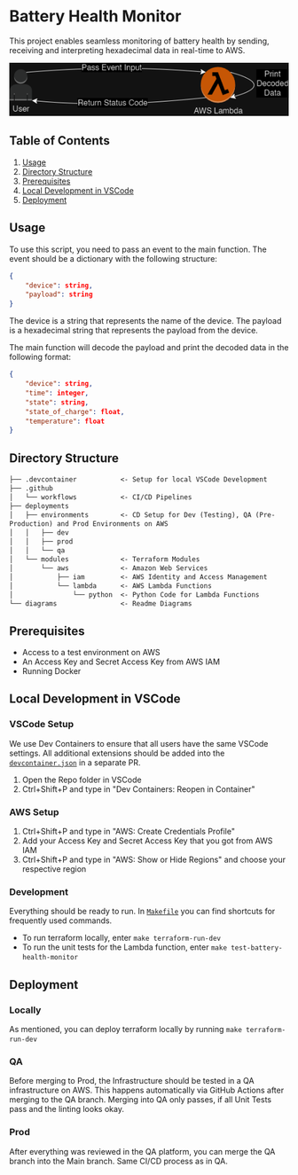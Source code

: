 # Battery Health Monitor

This project enables seamless monitoring of battery health by sending, receiving and interpreting hexadecimal data in real-time to AWS.

![alt text](./diagrams/lambda-architecture.drawio.png)

## Table of Contents
1. [Usage](#usage)
2. [Directory Structure](#directory-structure)
3. [Prerequisites](#prerequisites)
4. [Local Development in VSCode](#local-development-in-vscode)
5. [Deployment](#deployment)

## Usage

To use this script, you need to pass an event to the main function. The event should be a dictionary with the following structure:
```json
{
    "device": string,
    "payload": string
}
```

The device is a string that represents the name of the device. The payload is a hexadecimal string that represents the payload from the device.

The main function will decode the payload and print the decoded data in the following format:
```json
{
    "device": string,
    "time": integer,
    "state": string,
    "state_of_charge": float,
    "temperature": float
}
```

## Directory Structure

```
├── .devcontainer           <- Setup for local VSCode Development
├── .github
│   └── workflows           <- CI/CD Pipelines
├── deployments
│   ├── environments        <- CD Setup for Dev (Testing), QA (Pre-Production) and Prod Environments on AWS
│   │   ├── dev
│   │   ├── prod
│   │   └── qa
│   └── modules             <- Terraform Modules
│       └── aws             <- Amazon Web Services
│           ├── iam         <- AWS Identity and Access Management
│           └── lambda      <- AWS Lambda Functions
│               └── python  <- Python Code for Lambda Functions
└── diagrams                <- Readme Diagrams
```

## Prerequisites

- Access to a test environment on AWS
- An Access Key and Secret Access Key from AWS IAM
- Running Docker

## Local Development in VSCode

### VSCode Setup
We use Dev Containers to ensure that all users have the same VSCode settings. All additional extensions should be added into the [`devcontainer.json`](./.devcontainer/devcontainer.json) in a separate PR.
1. Open the Repo folder in VSCode
2. Ctrl+Shift+P and type in "Dev Containers: Reopen in Container"

### AWS Setup
1. Ctrl+Shift+P and type in "AWS: Create Credentials Profile"
2. Add your Access Key and Secret Access Key that you got from AWS IAM
3. Ctrl+Shift+P and type in "AWS: Show or Hide Regions" and choose your respective region

### Development
Everything should be ready to run. In [`Makefile`](./Makefile) you can find shortcuts for frequently used commands.
- To run terraform locally, enter `make terraform-run-dev`
- To run the unit tests for the Lambda function, enter `make test-battery-health-monitor`


## Deployment

### Locally
As mentioned, you can deploy terraform locally by running `make terraform-run-dev`

### QA
Before merging to Prod, the Infrastructure should be tested in a QA infrastructure on AWS.
This happens automatically via GitHub Actions after merging to the QA branch.
Merging into QA only passes, if all Unit Tests pass and the linting looks okay.

### Prod
After everything was reviewed in the QA platform, you can merge the QA branch into the Main branch.
Same CI/CD process as in QA.
